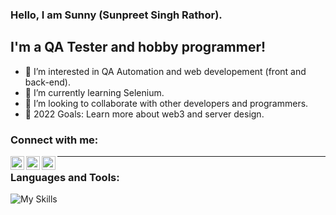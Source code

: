 ### Hello, I am Sunny (Sunpreet Singh Rathor).

## I'm a QA Tester and hobby programmer!
- 👀 I’m interested in QA Automation and web developement (front and back-end).
- 🌱 I’m currently learning Selenium.
- 👯 I’m looking to collaborate with other developers and programmers.
- 🥅 2022 Goals: Learn more about web3 and server design.

### Connect with me:
[<img align="left" alt="rathorsunpreet | Youtube" width="22px" src="https://cdn.jsdeliver.net/npm/simple-icons@latest/icons/youtube.svg" />][1]
[<img align="left" alt="rathorsunpreet | Linkedin" width="22px" src="https://cdn.jsdeliver.net/npm/simple-icons@latest/icons/linkedin.svg" />][2]
[<img align="left" alt="rathorsunpreet | Bitbucket" width="22px" src="https://cdn.jsdeliver.net/npm/simple-icons@latest/icons/bitbucket.svg" />][3]

---

### Languages and Tools:
![My Skills](https://skillicons.dev/icons?i=nodejs,html,css,java,py,git,bash,bootstrap,c,cpp,eclipse,express,fastapi,graphql,linux,maven,mongodb,postman,pug,regex,selenium,tailwind,vim,vscode&perline=20)

[1]: https://www.youtube.com/@SunpreetRathor/featured
[2]: https://www.linkedin.com/in/rathorsunpreet/
[3]: https://bitbucket.org/rathorsunpreet/workspace/repositories/
